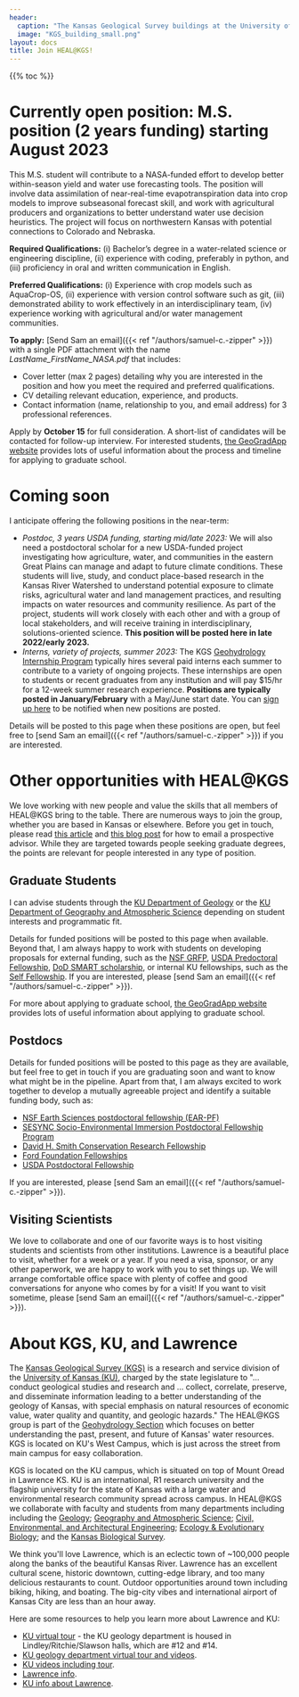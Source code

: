 ```yaml
---
header: 
  caption: "The Kansas Geological Survey buildings at the University of Kansas. Photo: KGS"
  image: "KGS_building_small.png"
layout: docs
title: Join HEAL@KGS!
---
```


{{% toc %}}

# Currently open position: M.S. position (2 years funding) starting August 2023

This M.S. student will contribute to a NASA-funded effort to develop better within-season yield and water use forecasting tools. The position will involve data assimilation of near-real-time evapotranspiration data into crop models to improve subseasonal forecast skill, and work with agricultural producers and organizations to better understand water use decision heuristics. The project will focus on northwestern Kansas with potential connections to Colorado and Nebraska. 

**Required Qualifications:** (i) Bachelor’s degree in a water-related science or engineering discipline, (ii) experience with coding, preferably in python, and (iii) proficiency in oral and written communication in English.

**Preferred Qualifications:** (i) Experience with crop models such as AquaCrop-OS, (ii) experience with version control software such as git, (iii) demonstrated ability to work effectively in an interdisciplinary team, (iv) experience working with agricultural and/or water management communities.

**To apply:** [Send Sam an email]({{< ref "/authors/samuel-c.-zipper" >}}) with a single PDF attachment with the name *LastName_FirstName_NASA.pdf* that includes:

 - Cover letter (max 2 pages) detailing why you are interested in the position and how you meet the required and preferred qualifications.
 - CV detailing relevant education, experience, and products.
 - Contact information (name, relationship to you, and email address) for 3 professional references.
 
Apply by **October 15** for full consideration. A short-list of candidates will be contacted for follow-up interview. For interested students, [the GeoGradApp website](https://geogradapp.com/) provides lots of useful information about the process and timeline for applying to graduate school.

# Coming soon

I anticipate offering the following positions in the near-term:

 - *Postdoc, 3 years USDA funding, starting mid/late 2023:* We will also need a postdoctoral scholar for a new USDA-funded project investigating how agriculture, water, and communities in the eastern Great Plains can manage and adapt to future climate conditions. These students will live, study, and conduct place-based research in the Kansas River Watershed to understand potential exposure to climate risks, agricultural water and land management practices, and resulting impacts on water resources and community resilience. As part of the project, students will work closely with each other and with a group of local stakeholders, and will receive training in interdisciplinary, solutions-oriented science. **This position will be posted here in late 2022/early 2023.**
 - *Interns, variety of projects, summer 2023:* The KGS [Geohydrology Internship Program](http://www.kgs.ku.edu/Hydro/gipIndex.html) typically hires several paid interns each summer to contribute to a variety of ongoing projects. These internships are open to students or recent graduates from any institution and will pay $15/hr for a 12-week summer research experience. **Positions are typically posted in January/February** with a May/June start date. You can [sign up here](http://www.kgs.ku.edu/Hydro/gipIndex.html) to be notified when new positions are posted.

Details will be posted to this page when these positions are open, but feel free to [send Sam an email]({{< ref "/authors/samuel-c.-zipper" >}}) if you are interested.

# Other opportunities with HEAL@KGS

We love working with new people and value the skills that all members of HEAL@KGS bring to the table. There are numerous ways to join the group, whether you are based in Kansas or elsewhere. Before you get in touch, please read [this article](https://www.sciencemag.org/careers/2015/05/dear-dr-neufeld) and [this blog post](https://contemplativemammoth.com/2013/04/08/so-you-want-to-go-to-grad-school-nail-the-inquiry-email/) for how to email a prospective advisor. While they are targeted towards people seeking graduate degrees, the points are relevant for people interested in any type of position.

## Graduate Students
I can advise students through the [KU Department of Geology](https://geo.ku.edu/) or the [KU Department of Geography and Atmospheric Science](https://geog.ku.edu/) depending on student interests and programmatic fit. 

Details for funded positions will be posted to this page when available. Beyond that, I am always happy to work with students on developing proposals for external funding, such as the [NSF GRFP](http://www.nsfgrfp.org/), [USDA Predoctoral Fellowship](https://nifa.usda.gov/funding-opportunity/agriculture-and-food-research-initiative-education-workforce-development), [DoD SMART scholarship](https://www.smartscholarship.org/smart), or internal KU fellowships, such as the [Self Fellowship](https://selfgraduate.ku.edu). If you are interested, please [send Sam an email]({{< ref "/authors/samuel-c.-zipper" >}}).

For more about applying to graduate school, [the GeoGradApp website](https://geogradapp.com/) provides lots of useful information about applying to graduate school.

## Postdocs
Details for funded positions will be posted to this page as they are available, but feel free to get in touch if you are graduating soon and want to know what might be in the pipeline. Apart from that, I am always excited to work together to develop a mutually agreeable project and identify a suitable funding body, such as:
 - [NSF Earth Sciences postdoctoral fellowship (EAR-PF)](https://www.nsf.gov/funding/pgm_summ.jsp?pims_id=503144)
 - [SESYNC Socio-Environmental Immersion Postdoctoral Fellowship Program](https://www.sesync.org/opportunities/research-fellowships-postdoctoral-fellowships/socio-environmental-immersion-1)
 - [David H. Smith Conservation Research Fellowship](https://conbio.org/mini-sites/smith-fellows) 
 - [Ford Foundation Fellowships](https://sites.nationalacademies.org/PGA/FordFellowships/index.htm)
 - [USDA Postdoctoral Fellowship](https://nifa.usda.gov/funding-opportunity/agriculture-and-food-research-initiative-education-workforce-development)

If you are interested, please [send Sam an email]({{< ref "/authors/samuel-c.-zipper" >}}).

## Visiting Scientists
We love to collaborate and one of our favorite ways is to host visiting students and scientists from other institutions. Lawrence is a beautiful place to visit, whether for a week or a year. If you need a visa, sponsor, or any other paperwork, we are happy to work with you to set things up. We will arrange comfortable office space with plenty of coffee and good conversations for anyone who comes by for a visit! If you want to visit sometime, please [send Sam an email]({{< ref "/authors/samuel-c.-zipper" >}}). 

# About KGS, KU, and Lawrence 
The [Kansas Geological Survey (KGS)](http://www.kgs.ku.edu/) is a research and service division of the [University of Kansas (KU)](https://www.ku.edu/), charged by the state legislature to "... conduct geological studies and research and ... collect, correlate, preserve, and disseminate information leading to a better understanding of the geology of Kansas, with special emphasis on natural resources of economic value, water quality and quantity, and geologic hazards." The HEAL@KGS group is part of the [Geohydrology Section](http://www.kgs.ku.edu/Hydro/hydroIndex.html) which focuses on better understanding the past, present, and future of Kansas' water resources. KGS is located on KU's West Campus, which is just across the street from main campus for easy collaboration.

KGS is located on the KU campus, which is situated on top of Mount Oread in Lawrence KS. KU is an international, R1 research university and the flagship university for the state of Kansas with a large water and environmental research community spread across campus. In HEAL@KGS we collaborate with faculty and students from many departments including including the [Geology](https://geo.ku.edu/); [Geography and Atmospheric Science](https://geog.ku.edu/); [Civil, Environmental, and Architectural Engineering](https://ceae.ku.edu/); [ Ecology & Evolutionary Biology](https://eeb.ku.edu/); and the [Kansas Biological Survey](http://biosurvey.ku.edu/).

We think you'll love Lawrence, which is an eclectic town of ~100,000 people along the banks of the beautiful Kansas River. Lawrence has an excellent cultural scene, historic downtown, cutting-edge library, and too many delicious restaurants to count. Outdoor opportunities around town including biking, hiking, and boating. The big-city vibes and international airport of Kansas City are less than an hour away.

Here are some resources to help you learn more about Lawrence and KU:
 - [KU virtual tour](http://ku.maps.arcgis.com/apps/MapTour/index.html?appid=95c6bb4d6707414787773dbe687fae47) - the KU geology department is housed in Lindley/Ritchie/Slawson halls, which are #12 and #14.
 - [KU geology department virtual tour and videos](https://geo.ku.edu/virtual-tour).
 - [KU videos including tour](https://www.youtube.com/playlist?list=PLt5CYCjV3zLt0aNhs45_KTL5k6xrKYzVb).
 - [Lawrence info](https://unmistakablylawrence.com/).
 - [KU info about Lawrence](https://ku.edu/about-lawrence).